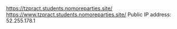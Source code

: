 https://tzpract.students.nomoreparties.site/
https://www.tzpract.students.nomoreparties.site/
Public IP address: 52.255.178.1
